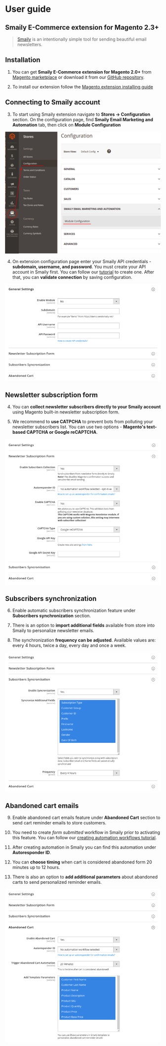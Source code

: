 # User guide

## Smaily E-Commerce extension for Magento 2.3+
>[Smaily](https://smaily.com/) is an intentionally simple tool for sending beautiful email newsletters.

## Installation

1. You can get **Smaily E-Commerce extension for Magento 2.0+** from [Magento marketplace](https://marketplace.magento.com/smaily-smailyformagento.html) or download it from our [GitHub repository](https://github.com/sendsmaily/smaily-magento-extension).

2. To install our extension follow the [Magento extension installing guide](https://docs.magento.com/marketplace/user_guide/buyers/install-extension.html)

## Connecting to Smaily account

3. To start using Smaily extension navigate to **Stores -> Configuration** section. On the configuration page, find **Smaily Email Marketing and Automation** tab, then click on **Module Configuration**

![Module configuration path](assets/stores_config_module.png)

4. On extension configuration page enter your Smaily API credentials - **subdomain, username, and password**. You must create your API account in Smaily first. You can follow our [tutorial](https://smaily.com/help/api/general/create-api-user/) to create one. After that, you can **validate connection** by saving configuration.

![API credentials section](assets/general_settings.png)

## Newsletter subscription form

4. You can **collect newsletter subscribers directly to your Smaily account** using Magento built-in newsletter subscription form.

5. We recommend to **use CATPCHA** to prevent bots from polluting your newsletter subscribers list. You can use two options - **Magento's text-based CAPTCHA or Google reCAPTCHA**.

![Newletter subscription form](assets/newsletter_subscription_form.png)

## Subscribers synchronization

6. Enable automatic subscribers synchronization feature under **Subscribers synchronization** section.

7. There is an option to **import additional fields** available from store into Smaily to personalize newsletter emails.

8. The synchronization **frequency can be adjusted**. Available values are: every 4 hours, twice a day, every day and once a week.

![Subscribers automatic sync section](assets/subscribers_sync.png)

## Abandoned cart emails

9. Enable abandoned cart emails feature under **Abandoned Cart** section to send cart reminder emails to store customers.

10. You need to create *form submitted* workflow in Smaily prior to activating this feature. You can follow our [creating automation workflows tutorial](https://smaily.com/help/user-manual/automations/automation-workflows/).

11. After creating automation in Smaily you can find this automation under **Autoresponder ID**.

12. You can **choose timing** when cart is considered abandoned form 20 minutes up to 12 hours.

13. There is also an option to **add additional parameters** about abandoned carts to send personalized reminder emails.

![Abandoned cart emails](assets/abandoned_cart.png)
